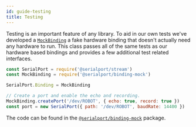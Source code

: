 ```yaml
---
id: guide-testing
title: Testing
---
```


Testing is an important feature of any library. To aid in our own tests we've developed a [`MockBinding`](api-binding-mock.md) a fake hardware binding that doesn't actually need any hardware to run. This class passes all of the same tests as our hardware based bindings and provides a few additional test related interfaces.

```js
const SerialPort = require('@serialport/stream')
const MockBinding = require('@serialport/binding-mock')

SerialPort.Binding = MockBinding

// Create a port and enable the echo and recording.
MockBinding.createPort('/dev/ROBOT', { echo: true, record: true })
const port = new SerialPort({ path: '/dev/ROBOT', baudRate: 14400 })
```

The code can be found in the [`@serialport/binding-mock`](api-binding-mock.md) package.
